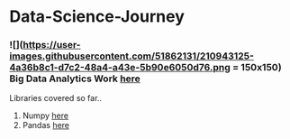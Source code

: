 # Data-Science-Journey

### ![](https://user-images.githubusercontent.com/51862131/210943125-4a36b8c1-d7c2-48a4-a43e-5b90e6050d76.png = 150x150) Big Data Analytics Work [here](https://github.com/Muhammad-Usama-07/Data-Science-Journey/tree/main/Big_Data_analytics)

Libraries covered so far..
1. Numpy [here](https://github.com/Muhammad-Usama-07/Data-Science-Journey/tree/main/NumericalPython)
2. Pandas [here](https://github.com/Muhammad-Usama-07/Data-Science-Journey/tree/main/Pandas)
